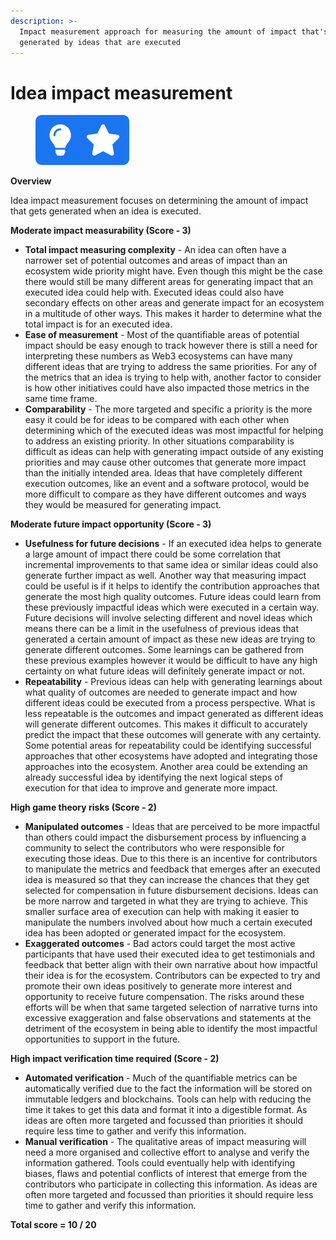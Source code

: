 ```yaml
---
description: >-
  Impact measurement approach for measuring the amount of impact that's
  generated by ideas that are executed
---
```


# Idea impact measurement

<div align="left">

<figure><img src="../../.gitbook/assets/impact-measurement-ideas.png" alt="" width="150"><figcaption></figcaption></figure>

</div>



**Overview**

Idea impact measurement focuses on determining the amount of impact that gets generated when an idea is executed.



**Moderate impact measurability (Score - 3)**

* **Total impact measuring complexity** - An idea can often have a narrower set of potential outcomes and areas of impact than an ecosystem wide priority might have. Even though this might be the case there would still be many different areas for generating impact that an executed idea could help with. Executed ideas could also have secondary effects on other areas and generate impact for an ecosystem in a multitude of other ways. This makes it harder to determine what the total impact is for an executed idea.
* **Ease of measurement** - Most of the quantifiable areas of potential impact should be easy enough to track however there is still a need for interpreting these numbers as Web3 ecosystems can have many different ideas that are trying to address the same priorities. For any of the metrics that an idea is trying to help with, another factor to consider is how other initiatives could have also impacted those metrics in the same time frame.
* **Comparability** - The more targeted and specific a priority is the more easy it could be for ideas to be compared with each other when determining which of the executed ideas was most impactful for helping to address an existing priority. In other situations comparability is difficult as ideas can help with generating impact outside of any existing priorities and may cause other outcomes that generate more impact than the initially intended area. Ideas that have completely different execution outcomes, like an event and a software protocol, would be more difficult to compare as they have different outcomes and ways they would be measured for generating impact.



**Moderate future impact opportunity (Score - 3)**

* **Usefulness for future decisions** - If an executed idea helps to generate a large amount of impact there could be some correlation that incremental improvements to that same idea or similar ideas could also generate further impact as well. Another way that measuring impact could be useful is if it helps to identify the contribution approaches that generate the most high quality outcomes. Future ideas could learn from these previously impactful ideas which were executed in a certain way. Future decisions will involve selecting different and novel ideas which means there can be a limit in the usefulness of previous ideas that generated a certain amount of impact as these new ideas are trying to generate different outcomes. Some learnings can be gathered from these previous examples however it would be difficult to have any high certainty on what future ideas will definitely generate impact or not.
* **Repeatability** - Previous ideas can help with generating learnings about what quality of outcomes are needed to generate impact and how different ideas could be executed from a process perspective. What is less repeatable is the outcomes and impact generated as different ideas will generate different outcomes. This makes it difficult to accurately predict the impact that these outcomes will generate with any certainty. Some potential areas for repeatability could be identifying successful approaches that other ecosystems have adopted and integrating those approaches into the ecosystem. Another area could be extending an already successful idea by identifying the next logical steps of execution for that idea to improve and generate more impact.



**High game theory risks (Score - 2)**

* **Manipulated outcomes** - Ideas that are perceived to be more impactful than others could impact the disbursement process by influencing a community to select the contributors who were responsible for executing those ideas. Due to this there is an incentive for contributors to manipulate the metrics and feedback that emerges after an executed idea is measured so that they can increase the chances that they get selected for compensation in future disbursement decisions. Ideas can be more narrow and targeted in what they are trying to achieve. This smaller surface area of execution can help with making it easier to manipulate the numbers involved about how much a certain executed idea has been adopted or generated impact for the ecosystem.
* **Exaggerated outcomes** - Bad actors could target the most active participants that have used their executed idea to get testimonials and feedback that better align with their own narrative about how impactful their idea is for the ecosystem. Contributors can be expected to try and promote their own ideas positively to generate more interest and opportunity to receive future compensation. The risks around these efforts will be when that same targeted selection of narrative turns into excessive exaggeration and false observations and statements at the detriment of the ecosystem in being able to identify the most impactful opportunities to support in the future.



**High impact verification time required (Score - 2)**

* **Automated verification** - Much of the quantifiable metrics can be automatically verified due to the fact the information will be stored on immutable ledgers and blockchains. Tools can help with reducing the time it takes to get this data and format it into a digestible format. As ideas are often more targeted and focussed than priorities it should require less time to gather and verify this information.
* **Manual verification** - The qualitative areas of impact measuring will need a more organised and collective effort to analyse and verify the information gathered. Tools could eventually help with identifying biases, flaws and potential conflicts of interest that emerge from the contributors who participate in collecting this information. As ideas are often more targeted and focussed than priorities it should require less time to gather and verify this information.



**Total score = 10 / 20**
